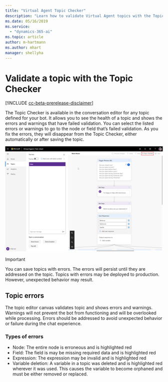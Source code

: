 ```yaml
---
title: "Virtual Agent Topic Checker"
description: "Learn how to validate Virtual Agent topics with the Topic Checker."
ms.date: 05/16/2019
ms.service:
  - "dynamics-365-ai"
ms.topic: article
author: m-hartmann
ms.author: mhart
manager: shellyha
---
```


# Validate a topic with the Topic Checker

[!INCLUDE [cc-beta-prerelease-disclaimer](../includes/cc-beta-prerelease-disclaimer.md)]

The Topic Checker is available in the conversation editor for any topic defined for your bot. It allows you to see the health of a topic and shows the errors and warnings that have failed validation. You can select the listed errors or warnings to go to the node or field that’s failed validation. As you fix the errors, they will disappear from the Topic Checker, either automatically or after saving the topic.

![Topic Checker control](media/topic-checker-control.png)

> [!IMPORTANT]
> You can save topics with errors. The errors will persist until they are addressed on the topic. Topics with errors may be deployed to production. However, unexpected behavior may result.

## Topic errors

The topic editor canvas validates topic and shows errors and warnings. Warnings will not prevent the bot from functioning and will be overlooked while processing. Errors should be addressed to avoid unexpected behavior or failure during the chat experience.
  
### Types of errors 

- Node: The entire node is erroneous and is highlighted red
- Field: The field is may be missing required data and is highlighted red
- Expression: The expression may be invalid and is highlighted red
- Variable deletion: A variable in a topic was deleted and is highlighted red wherever it was used. This causes the variable to become orphaned and must be either removed or replaced.
